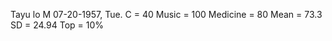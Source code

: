 Tayu lo 	 M 
07-20-1957, Tue.
C = 40 	 Music = 100 	 Medicine = 80
Mean = 73.3 	 SD = 24.94 	 Top = 10%

